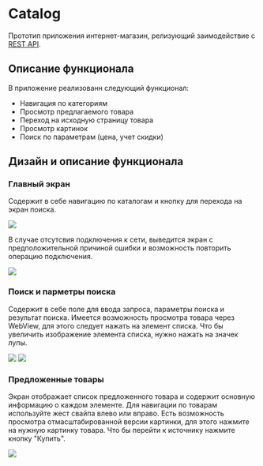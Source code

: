 # Catalog #

Прототип приложения интернет-магазин, релизующий заимодействие с [REST API](https://github.com/dbystruev/Get-Outﬁt-Server).

## Описание функционала

В приложение реализованн следующий функционал:

- Навигация по категориям
- Просмотр предлагаемого товара
- Переход на исходную страницу товара
- Просмотр картинок
- Поиск по параметрам (цена, учет скидки)

## Дизайн и описание функционала

### Главный экран

Содержит в себе навигацию по каталогам и кнопку для перехода на экран поиска.

![](/doc/image/main.png)

В случае отсутсвия подключения к сети, выведится экран с предположительной причиной ошибки и возможность повторить операцию подключения.

![](/doc/image/error_handl.png)

### Поиск и парметры поиска

Содержит в себе поле для ввода запроса, параметры поиска и результат поиска.
Имеется возможность просмотра товара через WebView, для этого следует нажать на элемент списка.
Что бы увеличить изображение элемента списка, нужно нажать на значек лупы.

![](/doc/image/search.png)
![](/doc/image/option_search.png)

### Предложенные товары

Экран отображает список предложенного товара и содержит основную информацию о каждом элементе.
Для навигации по товарам используйте жест свайпа влево или вправо.
Есть возможность просмотра отмасштабированной версии картинки, для этого нажмите на нужную картинку товара.
Что бы перейти к источнику нажмите кнопку "Купить".

![](/doc/image/offers.png)
